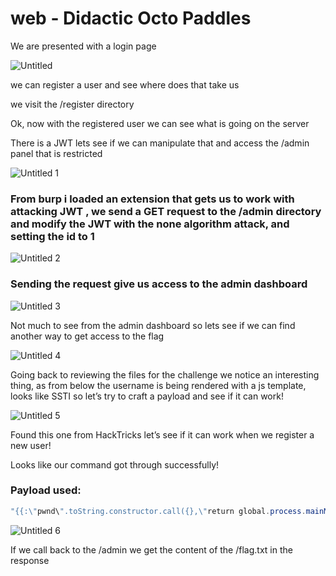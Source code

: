 # web - Didactic Octo Paddles

We are presented with a login page

![Untitled](https://user-images.githubusercontent.com/88723154/227416224-a10d253e-ebb6-4703-9380-9e0e3f1f34b9.png)


we can register a user and see where does that take us

we visit the /register directory

Ok, now with the registered user we can see what is going on the server

There is a JWT lets see if we can manipulate that and access the /admin panel that is restricted 

![Untitled 1](https://user-images.githubusercontent.com/88723154/227416299-cd86abd6-9496-4439-9e54-ea33e6523587.png)


### From burp i loaded an extension that gets us to work with attacking JWT , we send a GET request to the /admin directory and modify the JWT with the none algorithm attack, and setting the id to 1

![Untitled 2](https://user-images.githubusercontent.com/88723154/227416325-980a99e1-89e2-43de-a8e7-3a5b5adb7608.png)


### Sending the request give us access to the admin dashboard


![Untitled 3](https://user-images.githubusercontent.com/88723154/227416346-e56f9414-b234-4972-8cba-6162a7c8abec.png)

Not much to see from the admin dashboard so lets see if we can find another way to get access to the flag


![Untitled 4](https://user-images.githubusercontent.com/88723154/227416361-cce3167d-d3c7-4869-a42b-f95c320fe949.png)

Going back to reviewing the files for the challenge we notice an interesting thing, as from below the username is being rendered with a js template, looks like SSTI so let’s try to craft a payload and see if it can work!


![Untitled 5](https://user-images.githubusercontent.com/88723154/227416383-ba64bb60-c879-4b31-8f52-87379df788e8.png)

Found this one from HackTricks let’s see if it can work when we register a new user!

Looks like our command got through successfully!

### Payload used:

```powershell
"{{:\"pwnd\".toString.constructor.call({},\"return global.process.mainModule.constructor._load('child_process').execSync('cat /etc/passwd').toString()\") ()}}"
```

![Untitled 6](https://user-images.githubusercontent.com/88723154/227416407-3529c4bf-fd76-43d3-b190-11feb8a8eea0.png)


If we call back to the /admin we get the content of the /flag.txt in the response
